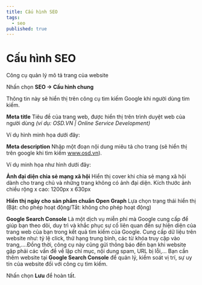 ```yaml
---
title: Cấu hình SEO
tags:
  - seo
published: true
---
```

# Cấu hình SEO

Công cụ quản lý mô tả trang của website

Nhấn chọn **SEO -> Cấu hình chung**

Thông tin này sẽ hiển thị trên công cụ tìm kiếm Google khi người dùng tìm kiếm.

**Meta title** Tiêu đề của trang web, được hiển thị trên trình duyệt web của người dùng _(ví dụ: OSD.VN | Online Service Development)_

Ví dụ hình minh họa dưới đây:

**Meta description** Nhập một đoạn nội dung miêu tả cho trang (sẽ hiển thị trên google khi tìm kiếm www.osd.vn).

Ví dụ minh họa như hình dưới đây:

**Ảnh đại diện chia sẻ mạng xã hội** Hiển thị cover khi chia sẻ mạng xã hội dành cho trang chủ và những trang không có ảnh đại diện. Kích thước ảnh chiều rộng x cao: 1200px x 630px

**Hiển thị ngày cho sản phẩm chuẩn Open Graph** Lựa chọn trạng thái hiển thị (Bật: cho phép hoạt động/Tắt: không cho phép hoạt động)

**Google Search Console** Là một dịch vụ miễn phí mà Google cung cấp để giúp bạn theo dõi, duy trì và khắc phục sự cố liên quan đến sự hiện diện của trang web của bạn trong kết quả tìm kiếm của Google. Cung cấp dữ liệu trên website như: tỷ lệ click, thứ hạng trung bình, các từ khóa truy cập vào trang,….Đồng thời, công cụ này cũng gửi thông báo đến bạn khi website gặp phải các vấn đề về lặp chỉ mục, nội dung spam, URL bị lỗi,… Bạn cần thêm website tại **Google Search Console** để quản lý, kiểm soát vị trí, sự uy tín của website đối với công cụ tìm kiếm.

Nhấn chọn **Lưu** để hoàn tất.
